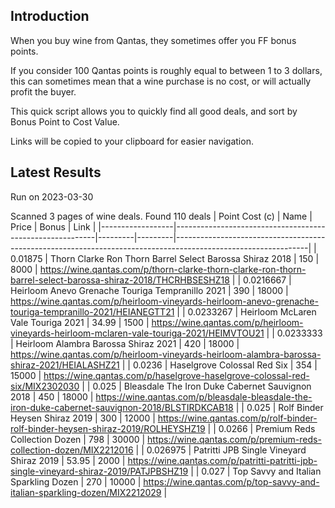 ## Introduction

When you buy wine from Qantas, they sometimes offer you FF bonus points. 

If you consider 100 Qantas points is roughly equal to between 1 to 3 dollars, this can sometimes mean that a wine purchase is no cost, or will actually profit the buyer.

This quick script allows you to quickly find all good deals, and sort by Bonus Point to Cost Value.

Links will be copied to your clipboard for easier navigation.

## Latest Results

Run on 2023-03-30

Scanned 3 pages of wine deals.
Found 110 deals
|   Point Cost (c) | Name                                                     |   Price |   Bonus | Link                                                                                                          |
|------------------|----------------------------------------------------------|---------|---------|---------------------------------------------------------------------------------------------------------------|
|        0.01875   | Thorn Clarke Ron Thorn Barrel Select Barossa Shiraz 2018 |  150    |    8000 | https://wine.qantas.com/p/thorn-clarke-thorn-clarke-ron-thorn-barrel-select-barossa-shiraz-2018/THCRHBSESHZ18 |
|        0.0216667 | Heirloom Anevo Grenache Touriga Tempranillo 2021         |  390    |   18000 | https://wine.qantas.com/p/heirloom-vineyards-heirloom-anevo-grenache-touriga-tempranillo-2021/HEIANEGTT21     |
|        0.0233267 | Heirloom McLaren Vale Touriga 2021                       |   34.99 |    1500 | https://wine.qantas.com/p/heirloom-vineyards-heirloom-mclaren-vale-touriga-2021/HEIMVTOU21                    |
|        0.0233333 | Heirloom Alambra Barossa Shiraz 2021                     |  420    |   18000 | https://wine.qantas.com/p/heirloom-vineyards-heirloom-alambra-barossa-shiraz-2021/HEIALASHZ21                 |
|        0.0236    | Haselgrove Colossal Red Six                              |  354    |   15000 | https://wine.qantas.com/p/haselgrove-haselgrove-colossal-red-six/MIX2302030                                   |
|        0.025     | Bleasdale The Iron Duke Cabernet Sauvignon 2018          |  450    |   18000 | https://wine.qantas.com/p/bleasdale-bleasdale-the-iron-duke-cabernet-sauvignon-2018/BLSTIRDKCAB18             |
|        0.025     | Rolf Binder Heysen Shiraz 2019                           |  300    |   12000 | https://wine.qantas.com/p/rolf-binder-rolf-binder-heysen-shiraz-2019/ROLHEYSHZ19                              |
|        0.0266    | Premium Reds Collection Dozen                            |  798    |   30000 | https://wine.qantas.com/p/premium-reds-collection-dozen/MIX2212016                                            |
|        0.026975  | Patritti JPB Single Vineyard Shiraz 2019                 |   53.95 |    2000 | https://wine.qantas.com/p/patritti-patritti-jpb-single-vineyard-shiraz-2019/PATJPBSHZ19                       |
|        0.027     | Top Savvy and Italian Sparkling Dozen                    |  270    |   10000 | https://wine.qantas.com/p/top-savvy-and-italian-sparkling-dozen/MIX2212029                                    |

